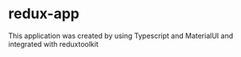 # redux-app
This application was created by using Typescript and MaterialUI and integrated with reduxtoolkit
